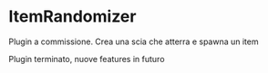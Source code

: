 # ItemRandomizer

Plugin a commissione. Crea una scia che atterra e spawna un item


Plugin terminato, nuove features in futuro
